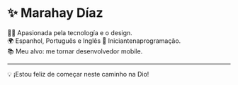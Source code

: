 # ✨ Marahay Díaz

👩‍💻 Apasionada pela tecnología e o design.  
🌍 Espanhol,  Português e Inglês 
🎨 Iniciantenaprogramação.  
📚 Meu alvo: me tornar desenvolvedor mobile.  

---

💡 ¡Estou feliz de começar neste caminho na Dio!
